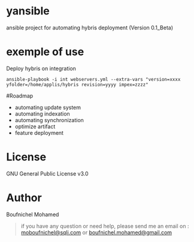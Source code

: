 # yansible
ansible project for automating hybris deployment (Version 0.1_Beta)

# exemple of use
Deploy hybris on integration
```
ansible-playbook -i int webservers.yml --extra-vars "version=xxxx yfolder=/home/applis/hybris revision=yyyy impex=zzzz"
```

#Roadmap
- automating update system
- automating indexation 
- automating synchronization
- optimize artifact
- feature deployment

# License
GNU General Public License v3.0

# Author
Boufnichel Mohamed

> if you have any question or need help, please send me an email on : 
> moboufnichel@sqli.com or boufnichel.mohamed@gmail.com

